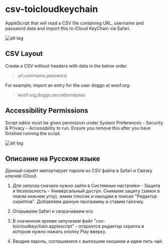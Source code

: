 # csv-toicloudkeychain
AppleScript that will read a CSV file containing URL, username and password data and import this to iCloud KeyChain via Safari.


![alt tag](demo.gif)

## CSV Layout
Create a CSV without headers with data in the below order.
>url,username,password

For example, import an entry for the user doggo at woof.org.
>woof.org,doggo,secretbonepass

## Accessibility Permissions
Script editor must be given permission under System Preferences - Security & Privacy - Accessibility to run. Ensure you remove this after you have finished running the script.

![alt tag](scripteditor-permissions.png)

## Описание на Русском языке
Данный скрипт импортирует пароли из CSV файла в Safari и Связку ключей iCloud.

1. Для запуска сначала нужно зайти в Системные настройки - Защита и безопасность - Универсальный доступ. Снимаем защиту (замок в левом нижнем углу), жмем плюсик и находим в поиске "Редактор скриптов". Добавляем данную программу и ставим галочку.

2. Открываем Safari и сворачиваем его.

3. В скаченном архиве запускаем файл "csv-toicloudkeychain.applescript" - откроется редактор скрипта в котором нужно нажать кнопку Play вверху.

4. Вводим пароль, соглашаемся с вылезшим окошком и идем пить чай.
